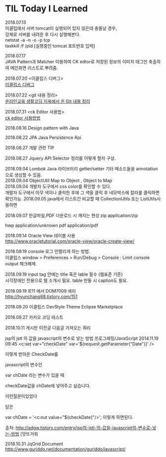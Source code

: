 # TIL Today I Learned 





2018.07.13 <br>
이클립에서 서버 tomcat이 실행되어 있지 않은데 충돌날 경우,<br>
강제로 서버를 내려준 후 다시 실행해본다.<br>
netstat -a -n -o -p tcp <br>
taskkill /f /pid [실행중인 tomcat 포트번호 입력] <br>


2018.07.17 <br>
JAVA Pattern과 Matcher 이용하여 CK edtor로 저장된 정보의 
이미지 태그만 축출하여 메인화면 리스트로 뿌려줌.

2018.07.20 <이클립스 디버그><br> 
[이클립스 디버그](https://github.com/jyshine/TIL/blob/master/Debug/eclipse/debug)

2018.07.22 <git 내용 정리><br>
[온라인교육 생활코딩 지옥에서 온 Git 내용 정리](https://github.com/jyshine/TIL/blob/master/git/gitfth)

2018.07.31 <ck Editor 사용법><br>
[ck editor 사용방법](https://github.com/jyshine/TIL/blob/master/ckEditor/ckeditor.txt)


2018.08.16 Design pattern with Java


2018.08.22 JPA
Java Persistence Api


2018.08.27 개발 관련 TIP

2018.08.27 Jquery API Selector 정리를 어떻게 할지 구상.

2018.09.04 Lombok Java 라이브러리 getter/setter 기타 메소드들을 annotation으로 생성할 수 있음.<br>
2018.09.04 ObjectUtil Map to Object , Object to Map <br>
2018.09.04 개발자 도구에서 css color를 확인할 수 있다. <br>
개발자 도구에서 아무 색이나 클릭한 후에 그 색을 클릭 후  네모박스에 칼라를 클릭하면 확인가능.
2018.09.05 java에서 리스트간 비교할 때 CollectionUtils 또는 ListUtils사용하면 

2018.09.07 한글파일,PDF 다운로드 시 깨지는 현상
    <mime-mapping>
      <extension>zip</extension>
      <mime-type>application/zip</mime-type>
    </mime-mapping>
    
 <mime-mapping>
     <extension>hwp</extension>
      <mime-type>application/unknown</mime-type>
   </mime-mapping>

<mime-mapping>
<extension>pdf</extension>
<mime-type>application/pdf</mime-type>
</mime-mapping>

2018.09.14 Oracle View 테이블 사용 <br>
http://www.oracletutorial.com/oracle-view/oracle-create-view/<br>

2018.09.19 console 로그 안짤리게 하는 방법. <br>
이클립스 window > Preferences > Run/Debug > Console : Limit console output 체크해제.

2018.09.19 input tag 안에는 title 혹은 lable 필수 (웹표준 기준) <br>
시각장애인 전용으로 웹 소개시 필요. table 만들 시 caption도 필요.<br>

2018.09.19 IE11 에서 DOM7009 에러 <br>
http://hyunchang88.tistory.com/151

2018.09.20 이클립스 DevStyle Theme Eclipse Marketplace

2018.09.27 카카오 코딩 테스트 

2018.10.11 게시판 이전글 다음글 가져오는 쿼리 


jsp의 jstl 의 값을 javascript의 변수로 넣는 방법
프로그래밍/JavaScript 2014.11.19 09:45
<c:set var="checkDate" var='${request.getParameter("Date")}' />

이렇게 받아온 CheckDate를

 

javascript의 변수인

var chDate 라는 변수가 있을 때

checkDate값을 chDate에 넣어주고 싶습니다.



이런질문이있었다 



답은



var chDate = '<c:out value="${checkDate}"/>';  이렇게 하면된다.



출처: http://adgw.tistory.com/entry/jsp의-jstl-의-값을-javascript의-변수로-넣는-방법 [앗뜨거워

2018.10.31 JqGrid Document <br>
http://www.guriddo.net/documentation/guriddo/javascript/
